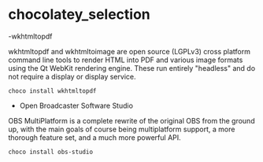 # chocolatey_selection

-wkhtmltopdf

wkhtmltopdf and wkhtmltoimage are open source (LGPLv3) cross platform command line tools to render HTML into PDF and various image formats using the Qt WebKit rendering engine. These run entirely "headless" and do not require a display or display service.
```
choco install wkhtmltopdf
```
- Open Broadcaster Software Studio

OBS MultiPlatform is a complete rewrite of the original OBS from the ground up, with the main goals of course being multiplatform support, a more thorough feature set, and a much more powerful API.
```
choco install obs-studio
```
